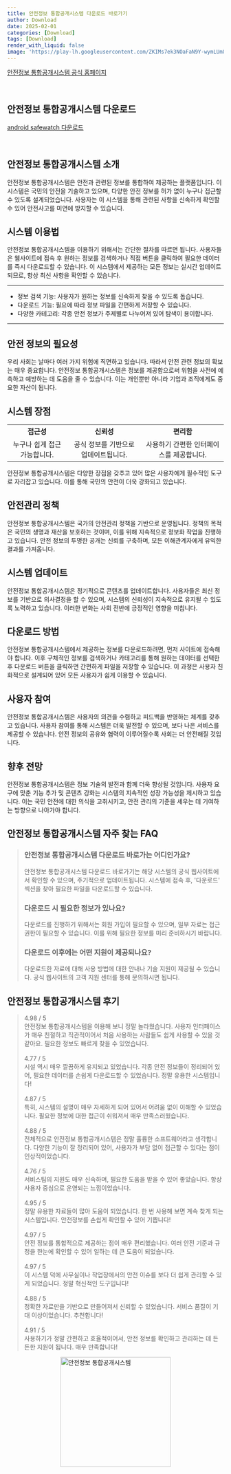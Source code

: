 ```yaml
---
title: 안전정보 통합공개시스템 다운로드 바로가기
author: Download
date: 2025-02-01
categories: [Download]
tags: [Download]
render_with_liquid: false
image: 'https://play-lh.googleusercontent.com/ZKIMs7ek3NOaFaN9Y-wymLUm8cEoqy6VoS1XQwqec6RZuhShxzgO7xmKXVX4p0BzHAM=s256-rw'
---
```

<p><a class='click-button' title='안전정보 통합공개시스템' href='https://safewatch.safemap.go.kr/' rel='nofollow'>안전정보 통합공개시스템 공식 홈페이지</a></p><br>
<h2 id='안전정보 통합공개시스템_다운로드'>안전정보 통합공개시스템 다운로드</h2>
<p><a class="click-button android" title="safewatch 다운로드" href="https://play.google.comhttps://play.google.com/store/apps/details?id=kr.go.safemap.safewatch21" rel="nofollow">android safewatch 다운로드</a></p><br>


<h2 id='안전정보-통합공개시스템-소개'>안전정보 통합공개시스템 소개</h2>

<p>안전정보 통합공개시스템은 안전과 관련된 정보를 통합하여 제공하는 플랫폼입니다. 이 시스템은 국민의 안전을 기술하고 있으며, 다양한 안전 정보를 허가 없이 누구나 접근할 수 있도록 설계되었습니다. 사용자는 이 시스템을 통해 관련된 사항을 신속하게 확인할 수 있어 안전사고를 미연에 방지할 수 있습니다.</p>

<h2 id='시스템-이용법'>시스템 이용법</h2>

<p>안전정보 통합공개시스템을 이용하기 위해서는 간단한 절차를 따르면 됩니다. 사용자들은 웹사이트에 접속 후 원하는 정보를 검색하거나 직접 버튼을 클릭하여 필요한 데이터를 즉시 다운로드할 수 있습니다. 이 시스템에서 제공하는 모든 정보는 실시간 업데이트되므로, 항상 최신 사항을 확인할 수 있습니다.</p>

<hr />

<ul>
    <li>정보 검색 기능: 사용자가 원하는 정보를 신속하게 찾을 수 있도록 돕습니다.</li>
    <li>다운로드 기능: 필요에 따라 정보 파일을 간편하게 저장할 수 있습니다.</li>
    <li>다양한 카테고리: 각종 안전 정보가 주제별로 나누어져 있어 탐색이 용이합니다.</li>
</ul>

<hr />

<h2 id='안전-정보-필요성'>안전 정보의 필요성</h2>

<p>우리 사회는 날마다 여러 가지 위험에 직면하고 있습니다. 따라서 안전 관련 정보의 확보는 매우 중요합니다. 안전정보 통합공개시스템은 정보를 제공함으로써 위험을 사전에 예측하고 예방하는 데 도움을 줄 수 있습니다. 이는 개인뿐만 아니라 기업과 조직에게도 중요한 자산이 됩니다.</p>

<h2 id='시스템-장점'>시스템 장점</h2>

<table>
    <tr>
        <td style="text-align: center; height: 17px;"><b>접근성</b></td>
        <td style="text-align: center; height: 17px;"><b>신뢰성</b></td>
        <td style="text-align: center; height: 17px;"><b>편리함</b></td>
    </tr>
    <tr>
        <td style="text-align: center; height: 17px;">누구나 쉽게 접근 가능합니다.</td>
        <td style="text-align: center; height: 17px;">공식 정보를 기반으로 업데이트됩니다.</td>
        <td style="text-align: center; height: 17px;">사용하기 간편한 인터페이스를 제공합니다.</td>
    </tr>
    <!-- 추가 행이 필요하면 복사하여 추가하세요 -->
</table>

<p>안전정보 통합공개시스템은 다양한 장점을 갖추고 있어 많은 사용자에게 필수적인 도구로 자리잡고 있습니다. 이를 통해 국민의 안전이 더욱 강화되고 있습니다.</p>

<h2 id='안전관리-정책'>안전관리 정책</h2>

<p>안전정보 통합공개시스템은 국가의 안전관리 정책을 기반으로 운영됩니다. 정책의 목적은 국민의 생명과 재산을 보호하는 것이며, 이를 위해 지속적으로 정보화 작업을 진행하고 있습니다. 안전 정보의 투명한 공개는 신뢰를 구축하며, 모든 이해관계자에게 유익한 결과를 가져옵니다.</p>

<h2 id='시스템-업데이트'>시스템 업데이트</h2>

<p>안전정보 통합공개시스템은 정기적으로 콘텐츠를 업데이트합니다. 사용자들은 최신 정보를 기반으로 의사결정을 할 수 있으며, 시스템의 신뢰성이 지속적으로 유지될 수 있도록 노력하고 있습니다. 이러한 변화는 사회 전반에 긍정적인 영향을 미칩니다.</p>

<h2 id='다운로드-방법'>다운로드 방법</h2>

<p>안전정보 통합공개시스템에서 제공하는 정보를 다운로드하려면, 먼저 사이트에 접속해야 합니다. 이후 구체적인 정보를 검색하거나 카테고리를 통해 원하는 데이터를 선택한 후 다운로드 버튼을 클릭하면 간편하게 파일을 저장할 수 있습니다. 이 과정은 사용자 친화적으로 설계되어 있어 모든 사용자가 쉽게 이용할 수 있습니다.</p>

<h2 id='사용자-참여'>사용자 참여</h2>

<p>안전정보 통합공개시스템은 사용자의 의견을 수렴하고 피드백을 반영하는 체계를 갖추고 있습니다. 사용자 참여를 통해 시스템은 더욱 발전할 수 있으며, 보다 나은 서비스를 제공할 수 있습니다. 안전 정보의 공유와 협력이 이루어질수록 사회는 더 안전해질 것입니다.</p>

<h2 id='향후-전망'>향후 전망</h2>

<p>안전정보 통합공개시스템은 정보 기술의 발전과 함께 더욱 향상될 것입니다. 사용자 요구에 맞춘 기능 추가 및 콘텐츠 강화는 시스템의 지속적인 성장 가능성을 제시하고 있습니다. 이는 국민 안전에 대한 의식을 고취시키고, 안전 관리의 기준을 세우는 데 기여하는 방향으로 나아가야 합니다.</p>


<h2 id='안전정보 통합공개시스템_자주_찾는_FAQ'>안전정보 통합공개시스템 자주 찾는 FAQ</h2>
<div itemscope="" itemtype="https://schema.org/FAQPage"> 
<blockquote> 
<div itemscope="" itemprop="mainEntity" itemtype="https://schema.org/Question"> 
<h3 itemprop="name">안전정보 통합공개시스템 다운로드 바로가는 어디인가요?</h3> 
<div itemscope="" itemprop="acceptedAnswer" itemtype="https://schema.org/Answer"> 
<span itemprop="text"> 
<p>안전정보 통합공개시스템 다운로드 바로가기는 해당 시스템의 공식 웹사이트에서 확인할 수 있으며, 주기적으로 업데이트됩니다. 시스템에 접속 후, '다운로드' 섹션을 찾아 필요한 파일을 다운로드할 수 있습니다.</p> 
</span> 
</div> 
</div> 
<div itemscope="" itemprop="mainEntity" itemtype="https://schema.org/Question"> 
<h3 itemprop="name">다운로드 시 필요한 정보가 있나요?</h3> 
<div itemscope="" itemprop="acceptedAnswer" itemtype="https://schema.org/Answer"> 
<span itemprop="text"> 
<p>다운로드를 진행하기 위해서는 회원 가입이 필요할 수 있으며, 일부 자료는 접근 권한이 필요할 수 있습니다. 이를 위해 필요한 정보를 미리 준비하시기 바랍니다.</p> 
</span> 
</div> 
</div> 
<div itemscope="" itemprop="mainEntity" itemtype="https://schema.org/Question"> 
<h3 itemprop="name">다운로드 이후에는 어떤 지원이 제공되나요?</h3> 
<div itemscope="" itemprop="acceptedAnswer" itemtype="https://schema.org/Answer"> 
<span itemprop="text"> 
<p>다운로드한 자료에 대해 사용 방법에 대한 안내나 기술 지원이 제공될 수 있습니다. 공식 웹사이트의 고객 지원 센터를 통해 문의하시면 됩니다.</p> 
</span> 
</div> 
</div> 
</blockquote> 
</div>
<h2 id='안전정보 통합공개시스템_후기'>안전정보 통합공개시스템 후기</h2>
<div itemscope itemtype="https://schema.org/Product">
  <blockquote>
  <div itemprop="review" itemscope itemtype="https://schema.org/Review">
      <div itemprop="reviewRating" itemscope itemtype="https://schema.org/Rating"> <span itemprop="ratingValue">4.98</span> / <span itemprop="bestRating">5</span> </div>
      <span itemprop="reviewBody">안전정보 통합공개시스템을 이용해 보니 정말 놀라웠습니다. 사용자 인터페이스가 매우 친절하고 직관적이어서 처음 사용하는 사람들도 쉽게 사용할 수 있을 것 같아요. 필요한 정보도 빠르게 찾을 수 있었습니다.</span>
  </div>
  <br>
  <div itemprop="review" itemscope itemtype="https://schema.org/Review">
      <div itemprop="reviewRating" itemscope itemtype="schema.org/Rating"> <span itemprop="ratingValue">4.77</span> / <span itemprop="bestRating">5</span> </div>
      <span itemprop="reviewBody">시설 역시 매우 깔끔하게 유지되고 있었습니다. 각종 안전 정보들이 정리되어 있어, 필요한 데이터를 손쉽게 다운로드할 수 있었습니다. 정말 유용한 시스템입니다!</span>
  </div>
  <br>
  <div itemprop="review" itemscope itemtype="https://schema.org/Review">
      <div itemprop="reviewRating" itemscope itemtype="https://schema.org/Rating"> <span itemprop="ratingValue">4.87</span> / <span itemprop="bestRating">5</span> </div>
      <span itemprop="reviewBody">특히, 시스템의 설명이 매우 자세하게 되어 있어서 어려움 없이 이해할 수 있었습니다. 필요한 정보에 대한 접근이 쉬워져서 매우 만족스러웠습니다.</span>
  </div>
  <br>
  <div itemprop="review" itemscope itemtype="https://schema.org/Review">
      <div itemprop="reviewRating" itemscope itemtype="schema.org/Rating"> <span itemprop="ratingValue">4.88</span> / <span itemprop="bestRating">5</span> </div>
      <span itemprop="reviewBody">전체적으로 안전정보 통합공개시스템은 정말 훌륭한 소프트웨어라고 생각합니다. 다양한 기능이 잘 정리되어 있어, 사용자가 부담 없이 접근할 수 있다는 점이 인상적이었습니다.</span>
  </div>
  <br>
  <div itemprop="review" itemscope itemtype="https://schema.org/Review">
      <div itemprop="reviewRating" itemscope itemtype="schema.org/Rating"> <span itemprop="ratingValue">4.76</span> / <span itemprop="bestRating">5</span> </div>
      <span itemprop="reviewBody">서비스팀의 지원도 매우 신속하며, 필요한 도움을 받을 수 있어 좋았습니다. 항상 사용자 중심으로 운영되는 느낌이었습니다.</span>
  </div>
  <br>
  <div itemprop="review" itemscope itemtype="https://schema.org/Review">
      <div itemprop="reviewRating" itemscope itemtype="schema.org/Rating"> <span itemprop="ratingValue">4.95</span> / <span itemprop="bestRating">5</span> </div>
      <span itemprop="reviewBody">정말 유용한 자료들이 많아 도움이 되었습니다. 한 번 사용해 보면 계속 찾게 되는 시스템입니다. 안전정보를 손쉽게 확인할 수 있어 기쁩니다!</span>
  </div>
  <br>
  <div itemprop="review" itemscope itemtype="https://schema.org/Review">
      <div itemprop="reviewRating" itemscope itemtype="schema.org/Rating"> <span itemprop="ratingValue">4.97</span> / <span itemprop="bestRating">5</span> </div>
      <span itemprop="reviewBody">안전 정보를 통합적으로 제공하는 점이 매우 편리했습니다. 여러 안전 기준과 규정을 한눈에 확인할 수 있어 일하는 데 큰 도움이 되었습니다.</span>
  </div>
  <br>
  <div itemprop="review" itemscope itemtype="https://schema.org/Review">
      <div itemprop="reviewRating" itemscope itemtype="schema.org/Rating"> <span itemprop="ratingValue">4.97</span> / <span itemprop="bestRating">5</span> </div>
      <span itemprop="reviewBody">이 시스템 덕에 사무실이나 작업장에서의 안전 이슈를 보다 더 쉽게 관리할 수 있게 되었습니다. 정말 혁신적인 도구입니다!</span>
  </div>
  <br>
  <div itemprop="review" itemscope itemtype="https://schema.org/Review">
      <div itemprop="reviewRating" itemscope itemtype="schema.org/Rating"> <span itemprop="ratingValue">4.88</span> / <span itemprop="bestRating">5</span> </div>
      <span itemprop="reviewBody">정확한 자료만을 기반으로 만들어져서 신뢰할 수 있었습니다. 서비스 품질이 기대 이상이었습니다. 추천합니다!</span>
  </div>
  <br>
  <div itemprop="review" itemscope itemtype="https://schema.org/Review">
      <div itemprop="reviewRating" itemscope itemtype="schema.org/Rating"> <span itemprop="ratingValue">4.91</span> / <span itemprop="bestRating">5</span> </div>
      <span itemprop="reviewBody">사용하기가 정말 간편하고 효율적이어서, 안전 정보를 확인하고 관리하는 데 든든한 지원이 됩니다. 매우 만족합니다!</span>
  </div>
  </blockquote>
</div>
<figure class="image" style="display: flex; justify-content: center; align-items: center; margin: 0;"><img src="https://play-lh.googleusercontent.com/ZKIMs7ek3NOaFaN9Y-wymLUm8cEoqy6VoS1XQwqec6RZuhShxzgO7xmKXVX4p0BzHAM=s256-rw" alt="안전정보 통합공개시스템" width="256" height="256" style="max-width: 100%; height: auto;"></figure>